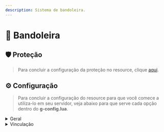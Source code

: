 ```yaml
---
description: Sistema de bandoleira.
---
```


# 🛒 Bandoleira

## :shield: Proteção

> Para concluir a configuração da proteção no resource, clique [aqui](../suporte/protecao/).

## :gear: Configuração

> Para concluir a configuração do resource para que você comece a utiliza-lo em seu servidor, veja abaixo para que serve cada opção dentro do **g-config.lua**.

<details>

<summary>Geral</summary>

{% code lineNumbers="true" %}
```lua
['manager'] = { -- Opção para usar ou não a bandoleira (opção individual).
    use = true, -- Opção para deixar esse comando ativo ou não (true para sim e false para não).
    command = "bandoleira", -- Comando para mostrar / esconder a bandoleira.
    permissions = {"Console", "Admin"} -- Permissões para utilizar o comando para mostrar / esconder a bandoleira.
},

['weapon_ammo'] = { -- Opção para a arma aparecer somente quando haver munições.
    use = false, -- Opção para ativar ou não (true == sim // false == não).
    min = 1 -- Mínimo de munição que deverá estar na arma
}
```
{% endcode %}

Acima temos a configuração do sistema de bandoleira, veja logo abaixo para configura-lo corretamente.

{% code lineNumbers="true" %}
```lua
['manager'] = {
    use = true,
    command = "bandoleira",
    permissions = {"Console", "Admin"}
},

--[[
     use: "use" é a opção para usar ou não a opção de utilizar
     um comando para esconder a bandoleira (apenas do(a) jogador(a))
     ou não.
     
     true = sim
     false = não
     
     para deixar ativado, utilize:
     use = true,
     
     para deixar desativado, utilize:
     use = false,
     
     command: Comando que será utilizado para alterar o
     estado de visualização da bandoleira (individual).
     
     permissions: Permissões para utilizar o comando de
     alterar o estado de visualização da bandoleira.
]]--

['weapon_ammo'] = {
    use = false,
    min = 1
}

--[[
     use: "use" é a opção para usar ou não a opção de alterar
     a visibilidade da arma conforme a quantidade de munições
     das armas do(a) jogador(a).
     
     true = sim
     false = não
     
     para deixar ativado, utilize:
     use = true,
     
     para deixar desativado, utilize:
     use = false,
     
     min: Mínimo de munições para que a arma apareça no corpo do(a)
     jogador(a).
]]--
```
{% endcode %}

</details>

<details>

<summary>Vinculação</summary>

Para vincular o seu sistema de inventário com o nosso sistema, basta utilizar as informações abaixo como base:\


{% code lineNumbers="true" %}
```lua
--[[
    Para utilizar, basta inserir a função abaixo nas funções do
    seu inventário referente ao "useItem".

    Função que deverá ser utilizado ao pegar / remover armas
    utilizando o inventário.
]]--

exports['[RS]Bandoleira']:refreshBandoleira(element);

--[[
    [RS]Bandoleira: Nome da pasta do script.
    element: Jogador(a) que utilizou ou removeu a arma.
    
    A função deverá ser utilizada cada vez que uma arma do inventário
    for pega ou retirada da mão do jogador.
]]--
```
{% endcode %}

</details>
